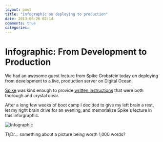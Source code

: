 ```yaml
---
layout: post
title: "infographic on deploying to production"
date: 2013-06-26 02:14
comments: true
categories: 
---
```


# Infographic: From Development to Production

We had an awesome guest lecture from Spike Grobstein today on deploying from development to a live, production server on Digital Ocean. 

[Spike](https://github.com/spikegrobstein) was kind enough to provide [written instructions](https://github.com/spikegrobstein/flatironschool-deployment_lecture) that were both thorough and crystal clear. 

After a long few weeks of boot camp I decided to give my left brain a rest, let my right brain drive for an evening, and memorialize Spike's lecture in this inforgraphic.

![Infographic](https://docs.google.com/drawings/d/1jznvVteZB1tx1hOCZ8G09Y6ESaoQKt139sZmsKnKXnA/pub?w=1126&h=1246)

<caption>Tl;Dr... something about a picture being worth 1,000 words?</caption>